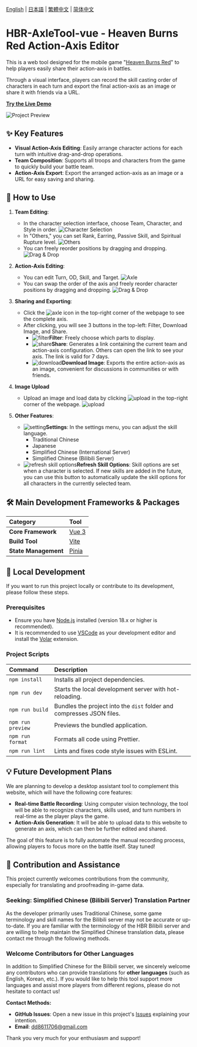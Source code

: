 [English](/docs/README.en.md) | [日本語](/docs/README.ja.md) | [繁體中文](/README.md) | [简体中文](/docs/README.zh-CN.md)

# HBR-AxleTool-vue - Heaven Burns Red Action-Axis Editor

This is a web tool designed for the mobile game "[Heaven Burns Red](https://heaven-burns-red.com/)" to help players easily share their action-axis in battles.

Through a visual interface, players can record the skill casting order of characters in each turn and export the final action-axis as an image or share it with friends via a URL.

**[Try the Live Demo](https://hbr-axletool.pages.dev/)**

![Project Preview](/image/preview.png)

## ✨ Key Features

*   **Visual Action-Axis Editing**: Easily arrange character actions for each turn with intuitive drag-and-drop operations.
*   **Team Composition**: Supports all troops and characters from the game to quickly build your battle team.
*   **Action-Axis Export**: Export the arranged action-axis as an image or a URL for easy saving and sharing.

## 📖 How to Use

1.  **Team Editing**:
    *   In the character selection interface, choose Team, Character, and Style in order.
        ![Character Selection](/image/select_char.png)
    *   In "Others," you can set Rank, Earring, Passive Skill, and Spiritual Rupture level.
        ![Others](/image/select_char_others.png)
    *   You can freely reorder positions by dragging and dropping.
        ![Drag & Drop](/image/select_char_drag&drop.gif)

2.  **Action-Axis Editing**:
    *   You can edit Turn, OD, Skill, and Target.
        ![Axle](/image/axle.png)
    *   You can swap the order of the axis and freely reorder character positions by dragging and dropping.
        ![Drag & Drop](/image/axle.gif)

3.  **Sharing and Exporting**:
    *   Click the ![axle icon](/src/assets/custom-icon/table.svg) in the top-right corner of the webpage to see the complete axis.
    *   After clicking, you will see 3 buttons in the top-left: Filter, Download Image, and Share.
        *   ![filter](/src/assets/custom-icon/filter-on.svg)**Filter**: Freely choose which parts to display.
        *   ![share](/src/assets/custom-icon/share.svg)**Share**: Generates a link containing the current team and action-axis configuration. Others can open the link to see your axis. The link is valid for 7 days.
        *   ![download](/src/assets/custom-icon/download.svg)**Download Image**: Exports the entire action-axis as an image, convenient for discussions in communities or with friends.

4.  **Image Upload**
    *   Upload an image and load data by clicking ![upload](/src/assets/custom-icon/upload.svg) in the top-right corner of the webpage.
    ![upload](/image/upload.gif)

5.  **Other Features**:
    *   ![setting](/src/assets/custom-icon/setting.svg)**Settings**: In the settings menu, you can adjust the skill language.
        *   Traditional Chinese
        *   Japanese
        *   Simplified Chinese (International Server)
        *   Simplified Chinese (Bilibili Server)
    * ![refresh skill options](/src/assets/custom-icon/update.svg)**Refresh Skill Options**: Skill options are set when a character is selected. If new skills are added in the future, you can use this button to automatically update the skill options for all characters in the currently selected team.

## 🛠️ Main Development Frameworks & Packages

| Category | Tool |
| :--- | :--- |
| **Core Framework** | [Vue 3](https://vuejs.org/) |
| **Build Tool** | [Vite](https://vitejs.dev/) |
| **State Management** | [Pinia](https://pinia.vuejs.org/) |

## 🚀 Local Development

If you want to run this project locally or contribute to its development, please follow these steps.

### **Prerequisites**

-   Ensure you have [Node.js](https://nodejs.org/) installed (version 18.x or higher is recommended).
-   It is recommended to use [VSCode](https://code.visualstudio.com/) as your development editor and install the [Volar](https://marketplace.visualstudio.com/items?itemName=Vue.volar) extension.

### **Project Scripts**

| Command | Description |
| :--- | :--- |
| `npm install` | Installs all project dependencies. |
| `npm run dev` | Starts the local development server with hot-reloading. |
| `npm run build` | Bundles the project into the `dist` folder and compresses JSON files. |
| `npm run preview` | Previews the bundled application. |
| `npm run format` | Formats all code using Prettier. |
| `npm run lint` | Lints and fixes code style issues with ESLint. |

## 💡 Future Development Plans

We are planning to develop a desktop assistant tool to complement this website, which will have the following core features:

-   **Real-time Battle Recording**: Using computer vision technology, the tool will be able to recognize characters, skills used, and turn numbers in real-time as the player plays the game.
-   **Action-Axis Generation**: It will be able to upload data to this website to generate an axis, which can then be further edited and shared.

The goal of this feature is to fully automate the manual recording process, allowing players to focus more on the battle itself. Stay tuned!

## 🤝 Contribution and Assistance

This project currently welcomes contributions from the community, especially for translating and proofreading in-game data.

### **Seeking: Simplified Chinese (Bilibili Server) Translation Partner**

As the developer primarily uses Traditional Chinese, some game terminology and skill names for the Bilibili server may not be accurate or up-to-date. If you are familiar with the terminology of the HBR Bilibili server and are willing to help maintain the Simplified Chinese translation data, please contact me through the following methods.

### **Welcome Contributors for Other Languages**

In addition to Simplified Chinese for the Bilibili server, we sincerely welcome any contributors who can provide translations for **other languages** (such as English, Korean, etc.). If you would like to help this tool support more languages and assist more players from different regions, please do not hesitate to contact us!

**Contact Methods:**

-   **GitHub Issues**: Open a new issue in this project's [Issues](https://github.com/FuseFairy/HBR-AxleTool-vue/issues) explaining your intention.
-   **Email**: [dd8611706@gmail.com](mailto:dd8611706@gmail.com)

Thank you very much for your enthusiasm and support!
